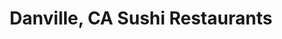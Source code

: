 ---
layout: city
title: Danville, CA Sushi Restaurants
permalink: /california/danville/
stateAbbr: CA
stateName: California
cityName: Danville

---
